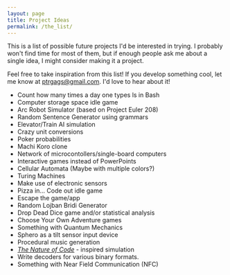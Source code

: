 ```yaml
---
layout: page
title: Project Ideas
permalink: /the_list/
---
```

This is a list of possible future projects I'd be interested in trying. I probably won't find time for most of them, but if enough people ask me about a single idea, I might consider making it a project.

Feel free to take inspiration from this list! If you develop something cool, let me know at ptrgags@gmail.com. I'd love to hear about it!

* Count how many times a day one types ls in Bash
* Computer storage space idle game
* Arc Robot Simulator (based on Project Euler 208)
* Random Sentence Generator using grammars
* Elevator/Train AI simulation
* Crazy unit conversions
* Poker probabilities
* Machi Koro clone
* Network of microcontollers/single-board computers
* Interactive games instead of PowerPoints
* Cellular Automata (Maybe with multiple colors?)
* Turing Machines
* Make use of electronic sensors
* Pizza in... Code out idle game
* Escape the game/app
* Random Lojban Bridi Generator
* Drop Dead Dice game and/or statistical analysis
* Choose Your Own Adventure games
* Something with Quantum Mechanics
* Sphero as a tilt sensor input device
* Procedural music generation
* [*The Nature of Code*](http://natureofcode.com/book/) - inspired simulation
* Write decoders for various binary formats.
* Something with Near Field Communication (NFC)
